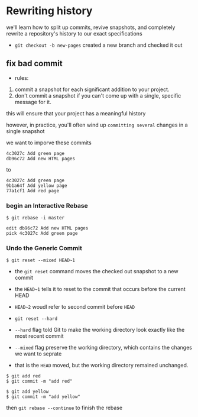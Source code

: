 # Rewriting history

we'll learn how to split up commits, revive snapshots, and completely rewrite a repository's history to our exact specifications

- `git checkout -b new-pages`
  created a new branch and checked it out

## fix bad commit

- rules:
1. commit a snapshot for each significant addition to your project.
2. don't commit a snapshot if you can't come up with a single, specific message for it.

this will ensure that your project has a meaningful history

however, in practice, you'll often wind up `committing several` changes in a single snapshot

we want to imporve these commits

```
4c3027c Add green page
db96c72 Add new HTML pages
```

to

```
4c3027c Add green page
9b1a64f Add yellow page
77a1cf1 Add red page
```

### begin an Interactive Rebase

```
$ git rebase -i master

edit db96c72 Add new HTML pages
pick 4c3027c Add green page
```

### Undo the Generic Commit

```
$ git reset --mixed HEAD~1
```

- the `git reset` command moves the checked out snapshot to a new commit
- the `HEAD~1` tells it to reset to the commit that occurs before the current HEAD
- `HEAD~2` woudl refer to second commit before `HEAD`

- `git reset --hard`
- `--hard` flag told Git to make the working directory look exactly like the most recent commit
- `--mixed` flag preserve the working directory, which contains the changes we want to seprate
- that is the `HEAD` moved, but the working directory remained unchanged.

```
$ git add red
$ git commit -m "add red"

$ git add yellow
$ git commit -m "add yellow"
```

then `git rebase --continue` to finish the rebase

